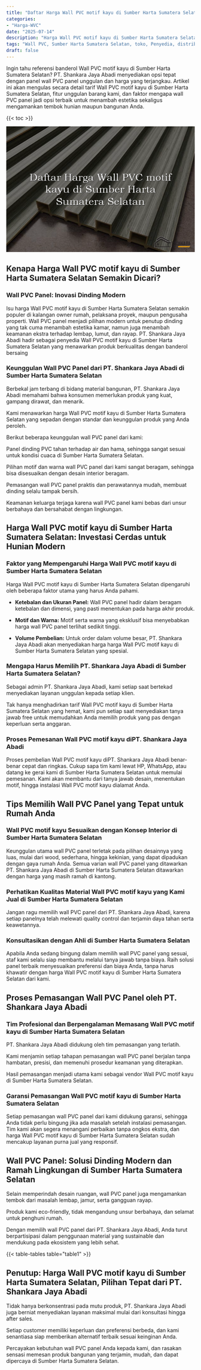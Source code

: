 ```yaml
---
title: "Daftar Harga Wall PVC motif kayu di Sumber Harta Sumatera Selatan"
categories: 
- "Harga-WVC"
date: "2025-07-14"
description: "Harga Wall PVC motif kayu di Sumber Harta Sumatera Selatan untuk tempat tinggal, perkantoran, serta ritel. Produk berkualitas, variasi motif, pilihan warna modern, beserta jasa penempatan oleh tenaga ahli profesional serta jaminan resmi!|Servis penyediaan Wall PVC motif kayu di Sumber Harta Sumatera Selatan untuk kebutuhan rumah, office, atau ritel, dengan material unggulan dan pemasangan oleh teknisi ahli serta kepastian resmi.|Pilihan Wall PVC motif kayu di Sumber Harta Sumatera Selatan yang terpercaya bagi hunian, office, dan ritel, dengan panel unggulan dan instalasi oleh tenaga ahli berpengalaman dan kepastian resmi.|Penyediaan Wall PVC motif kayu di Sumber Harta Sumatera Selatan bagi rumah, perkantoran, serta gerai, dengan panel unggulan dan penempatan dikerjakan oleh teknisi berpengalaman, disertai dengan jaminan resmi.}"
tags: "Wall PVC, Sumber Harta Sumatera Selatan, toko, Penyedia, distributor"
draft: false
---
```


Ingin tahu referensi banderol Wall PVC motif kayu di Sumber Harta Sumatera Selatan? PT. Shankara Jaya Abadi menyediakan opsi tepat dengan panel wall PVC panel unggulan dan harga yang terjangkau. Artikel ini akan mengulas secara detail tarif Wall PVC motif kayu di Sumber Harta Sumatera Selatan, fitur unggulan barang kami, dan faktor mengapa wall PVC panel jadi opsi terbaik untuk menambah estetika sekaligus mengamankan tembok hunian maupun bangunan Anda.

{{< toc >}}

![Daftar Harga Wall PVC motif kayu di Sumber Harta Sumatera Selatan](/images/Harga-WVC/Daftar-Harga-Wall-PVC-motif-kayu-di-Sumber-Harta-Sumatera-Selatan.png)


## Kenapa Harga Wall PVC motif kayu di Sumber Harta Sumatera Selatan Semakin Dicari?

### Wall PVC Panel: Inovasi Dinding Modern

Isu harga Wall PVC motif kayu di Sumber Harta Sumatera Selatan semakin populer di kalangan owner rumah, pelaksana proyek, maupun pengusaha properti. Wall PVC panel menjadi pilihan modern untuk penutup dinding yang tak cuma menambah estetika kamar, namun juga menambah keamanan ekstra terhadap lembap, lumut, dan rayap. PT. Shankara Jaya Abadi hadir sebagai penyedia Wall PVC motif kayu di Sumber Harta Sumatera Selatan yang menawarkan produk berkualitas dengan banderol bersaing

### Keunggulan Wall PVC Panel dari PT. Shankara Jaya Abadi di Sumber Harta Sumatera Selatan

Berbekal jam terbang di bidang material bangunan, PT. Shankara Jaya Abadi memahami bahwa konsumen memerlukan produk yang kuat, gampang dirawat, dan menarik.

Kami menawarkan harga Wall PVC motif kayu di Sumber Harta Sumatera Selatan yang sepadan dengan standar dan keunggulan produk yang Anda peroleh.

Berikut beberapa keunggulan wall PVC panel dari kami:

Panel dinding PVC tahan terhadap air dan hama, sehingga sangat sesuai untuk kondisi cuaca di Sumber Harta Sumatera Selatan.

Pilihan motif dan warna wall PVC panel dari kami sangat beragam, sehingga bisa disesuaikan dengan desain interior beragam.

Pemasangan wall PVC panel praktis dan perawatannya mudah, membuat dinding selalu tampak bersih.

Keamanan keluarga terjaga karena wall PVC panel kami bebas dari unsur berbahaya dan bersahabat dengan lingkungan.

## Harga Wall PVC motif kayu di Sumber Harta Sumatera Selatan: Investasi Cerdas untuk Hunian Modern

### Faktor yang Mempengaruhi Harga Wall PVC motif kayu di Sumber Harta Sumatera Selatan

Harga Wall PVC motif kayu di Sumber Harta Sumatera Selatan dipengaruhi oleh beberapa faktor utama yang harus Anda pahami.

- **Ketebalan dan Ukuran Panel:** Wall PVC panel hadir dalam beragam ketebalan dan dimensi, yang pasti menentukan pada harga akhir produk.

- **Motif dan Warna:** Motif serta warna yang eksklusif bisa menyebabkan harga wall PVC panel terlihat sedikit tinggi.

- **Volume Pembelian:** Untuk order dalam volume besar, PT. Shankara Jaya Abadi akan menyediakan harga harga Wall PVC motif kayu di Sumber Harta Sumatera Selatan yang spesial.

### Mengapa Harus Memilih PT. Shankara Jaya Abadi di Sumber Harta Sumatera Selatan?

Sebagai admin PT. Shankara Jaya Abadi, kami setiap saat bertekad menyediakan layanan unggulan kepada setiap klien.

Tak hanya menghadirkan tarif Wall PVC motif kayu di Sumber Harta Sumatera Selatan yang hemat, kami pun setiap saat menyediakan tanya jawab free untuk memudahkan Anda memilih produk yang pas dengan keperluan serta anggaran.

### Proses Pemesanan Wall PVC motif kayu diPT. Shankara Jaya Abadi

Proses pembelian Wall PVC motif kayu diPT. Shankara Jaya Abadi benar-benar cepat dan ringkas. Cukup sapa tim kami lewat HP, WhatsApp, atau datang ke gerai kami di Sumber Harta Sumatera Selatan untuk memulai pemesanan. Kami akan membantu dari tanya jawab desain, menentukan motif, hingga instalasi Wall PVC motif kayu dialamat Anda.

## Tips Memilih Wall PVC Panel yang Tepat untuk Rumah Anda

### Wall PVC motif kayu Sesuaikan dengan Konsep Interior di Sumber Harta Sumatera Selatan

Keunggulan utama wall PVC panel terletak pada pilihan desainnya yang luas, mulai dari wood, sederhana, hingga kekinian, yang dapat dipadukan dengan gaya rumah Anda. Semua varian wall PVC panel yang ditawarkan PT. Shankara Jaya Abadi di Sumber Harta Sumatera Selatan ditawarkan dengan harga yang masih ramah di kantong.

### Perhatikan Kualitas Material Wall PVC motif kayu yang Kami Jual di Sumber Harta Sumatera Selatan

Jangan ragu memilih wall PVC panel dari PT. Shankara Jaya Abadi, karena setiap panelnya telah melewati quality control dan terjamin daya tahan serta keawetannya.

### Konsultasikan dengan Ahli di Sumber Harta Sumatera Selatan

Apabila Anda sedang bingung dalam memilih wall PVC panel yang sesuai, staf kami selalu siap membantu melalui tanya jawab tanpa biaya. Raih solusi panel terbaik menyesuaikan preferensi dan biaya Anda, tanpa harus khawatir dengan harga Wall PVC motif kayu di Sumber Harta Sumatera Selatan dari kami.

## Proses Pemasangan Wall PVC Panel oleh PT. Shankara Jaya Abadi

### Tim Profesional dan Berpengalaman Memasang Wall PVC motif kayu di Sumber Harta Sumatera Selatan

PT. Shankara Jaya Abadi didukung oleh tim pemasangan yang terlatih.

Kami menjamin setiap tahapan pemasangan wall PVC panel berjalan tanpa hambatan, presisi, dan memenuhi prosedur keamanan yang diterapkan.

Hasil pemasangan menjadi utama kami sebagai vendor Wall PVC motif kayu di Sumber Harta Sumatera Selatan.

### Garansi Pemasangan Wall PVC motif kayu di Sumber Harta Sumatera Selatan

Setiap pemasangan wall PVC panel dari kami didukung garansi, sehingga Anda tidak perlu bingung jika ada masalah setelah instalasi pemasangan. Tim kami akan segera menangani perbaikan tanpa ongkos ekstra, dan harga Wall PVC motif kayu di Sumber Harta Sumatera Selatan sudah mencakup layanan purna jual yang responsif.

## Wall PVC Panel: Solusi Dinding Modern dan Ramah Lingkungan di Sumber Harta Sumatera Selatan

Selain memperindah desain ruangan, wall PVC panel juga mengamankan tembok dari masalah lembap, jamur, serta gangguan rayap.

Produk kami eco-friendly, tidak mengandung unsur berbahaya, dan selamat untuk penghuni rumah.

Dengan memilih wall PVC panel dari PT. Shankara Jaya Abadi, Anda turut berpartisipasi dalam penggunaan material yang sustainable dan mendukung pada ekosistem yang lebih sehat.

{{< table-tables table="table1" >}}

## Penutup: Harga Wall PVC motif kayu di Sumber Harta Sumatera Selatan, Pilihan Tepat dari PT. Shankara Jaya Abadi

Tidak hanya berkonsentrasi pada mutu produk, PT. Shankara Jaya Abadi juga berniat menyediakan layanan maksimal mulai dari konsultasi hingga after sales.

Setiap customer memiliki keperluan dan preferensi berbeda, dan kami senantiasa siap memberikan alternatif terbaik sesuai keinginan Anda.

Percayakan kebutuhan wall PVC panel Anda kepada kami, dan rasakan sensasi memesan produk bangunan yang terjamin, mudah, dan dapat dipercaya di Sumber Harta Sumatera Selatan.